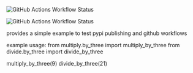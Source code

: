 ![GitHub Actions Workflow Status](https://github.com/k4144/pypi_packaging_turorial/actions/workflows/tests.yml/badge.svg)

![GitHub Actions Workflow Status](https://img.shields.io/endpoint?style=flat&url=https://gist.githubusercontent.com/k4144/ad3c2477fce563053e8a472d4126a137/raw/coverage.json)


provides a simple example to test pypi publishing and github workflows


example usage:
from multiply.by_three import multiply_by_three
from divide.by_three import divide_by_three

multiply_by_three(9)
divide_by_three(21)
